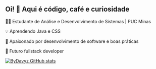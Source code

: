 ## Oi! 👋 Aqui é código, café e curiosidade

👨‍💻 Estudante de Análise e Desenvolvimento de Sistemas | PUC Minas

💡 Aprendendo Java e CSS

🌱 Apaixonado por desenvolvimento de software e boas práticas

🚀 Futuro fullstack developer

[![ByDavyz GitHub stats](https://github-readme-stats.vercel.app/api?username=ByDavyz)](https://github.com/ByDavyz/github-readme-stats)
